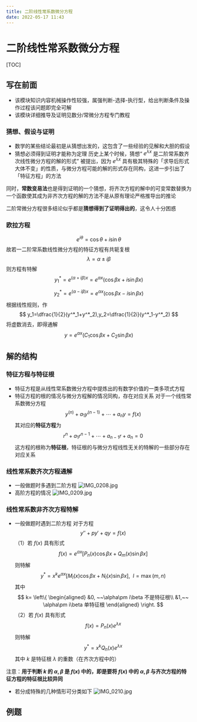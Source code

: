```yaml
---
title: 二阶线性常系数微分方程
date: 2022-05-17 11:43
---
```

# 二阶线性常系数微分方程
[TOC]
## 写在前面
* 该模块知识内容机械操作性较强，属强判断-选择-执行型，给出判断条件及操作过程该问题即完全可解
* 该模块详细推导及证明见数分/常微分方程专门教程
### 猜想、假设与证明
* 数学的某些结论最初是从猜想出发的，这包含了一些经验的见解和大胆的假设
* 猜想必须得到证明才能称为定理
历史上某个时候，猜想“ $e^{\lambda x}$ 是二阶常系数齐次线性微分方程的解的形式” 被提出，因为 $e^{\lambda x}$ 具有极其特殊的「求导后形式大体不变」的性质，与微分方程可能的解的形式存在同构，这进一步引出了「特征方程」的方法

同时，**常数变易法**也是得到证明的一个猜想，将齐次方程的解中的可变常数替换为一个函数使其成为非齐次方程的解的方法不是从原有理论严格推导出的推论

二阶常微分方程很多结论似乎都是**猜想得到了证明得出的**，这令人十分困惑
### 欧拉方程
$$
e^{i\theta}=\cos\theta+i\sin\theta
$$
故若一二阶常系数线性微分方程的特征方程有共轭复根
$$
\lambda=\alpha\pm i\beta
$$
则方程有特解
$$
y^*_1=e^{(\alpha+i\beta)x}=e^{\alpha x}(\cos\beta x+i\sin\beta x)
$$

$$
y^*_2=e^{(\alpha-i\beta)x}=e^{\alpha x}(\cos\beta x-i\sin\beta x)
$$
根据线性规则，作
$$
y_1=\dfrac{1}{2}(y^*_1+y^*_2),y_2=\dfrac{1}{2i}(y^*_1-y^*_2)
$$
将虚数消去，即得通解
$$
y=e^{\alpha x}(C_1\cos\beta x+C_2\sin\beta x)
$$
## 解的结构
### 特征方程与特征根
* 特征方程是从线性常系数微分方程中提炼出的有数学价值的一类多项式方程
* 特征方程的根的情况与微分方程解的情况同构，存在对应关系
对于一个线性常系数微分方程
$$
y^{(n)}+a_1y^{(n-1)}+\cdots+a_ny=f(x)
$$
其对应的**特征方程**为
$$
r^n+a_1r^{n-1}+\cdots+a_{n-1}r+a_n=0
$$
这方程的根称为**特征根**，特征根的与微分方程线性无关的特解的一些部分存在对应关系
### 线性常系数齐次方程通解
* 一般做题时多遇到二阶方程
![IMG_0208.jpg](http://image.tjzfile.xyz/images/2022/05/19/IMG_0208.jpg)
* 高阶方程的情况
![IMG_0209.jpg](http://image.tjzfile.xyz/images/2022/05/19/IMG_0209.jpg)
### 线性常系数非齐次方程特解
* 一般做题时遇到二阶方程
对于方程
$$
y''+py'+qy=f(x)
$$
（1）若 $f(x)$ 具有形式
$$
f(x)=e^{\alpha x}[P_n(x)\cos \beta x+Q_m(x)\sin\beta x]
$$
则特解
$$
y^*=x^ke^{\alpha x}[M_l(x)\cos\beta x+N_l(x)\sin\beta x],~~l=\max(m,n)
$$
其中
$$
k=
\left\{
\begin{aligned}
&0, ~~\alpha\pm i\beta 不是特征根\\
&1,~~ \alpha\pm i\beta 单特征根
\end{aligned}
\right.
$$
（2）若 $f(x)$ 具有形式
$$
f(x)=P_n(x)e^{\lambda x}
$$
则特解
$$
y^*=x^kQ_n(x)e^{\lambda x}
$$
其中 $k$ 是特征根 $\lambda$ 的重数（在齐次方程中的）

注意：**用于判断 $k$ 的 $\alpha,\beta$ 是 $f(x)$ 中的，即是要将 $f(x)$ 中的 $\alpha,\beta$ 与齐次方程的特征方程的特征根比较异同**
* 若分成特殊的几种情形可分类如下
![IMG_0210.jpg](http://image.tjzfile.xyz/images/2022/05/19/IMG_0210.jpg)
## 例题

